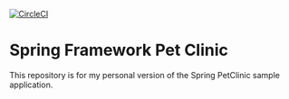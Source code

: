 [![CircleCI](https://circleci.com/gh/circleci/circleci-docs.svg?style=svg)](https://app.circleci.com/pipelines/github/T-McKenney/sfg-pet-clinic)
# Spring Framework Pet Clinic

This repository is for my personal version of the Spring PetClinic sample application.